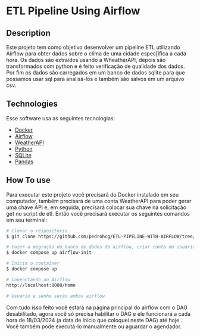 
# ETL Pipeline Using Airflow

## Description

Este projeto tem como objetivo desenvolver um pipeline ETL utilizando Airflow para obter dados sobre o clima de uma cidade espec[ifica a cada hora. Os dados são extraídos usando a WheatherAPI, depois são transformados com python e é feito verificação de qualidade dos dados. Por fim os dados são carregados em um banco de dados sqlite para que possamos usar sql para analisá-los e também são salvos em um arquivo csv.

## Technologies

Esse software usa as seguintes tecnologias:

 - [Docker](https://www.docker.com/)
 - [Airflow](https://airflow.apache.org/)
 - [WeatherAPI](https://www.weatherapi.com/)
 - [Python](https://www.python.org/)
 - [SQLite](https://www.sqlite.org/)
 - [Pandas](https://pandas.pydata.org/)

## How To use

Para executar este projeto você precisará do Docker instalado em seu computador, também precisará de uma conta WeatherAPI para poder gerar uma chave API e, em seguida, precisará colocar sua chave na solicitação get no script de etl. Então você precisará executar os seguintes comandos em seu terminal:

```bash
# Clonar o respositório
$ git clone https://github.com/pedrohcg/ETL-PIPELINE-WITH-AIRFLOW/tree/main

# Fazer a migração do banco de dados do airflow, criar conta do usuário e criar/fazer download das imagens
$ docker compose up airflow-init

# Inicia o container
$ docker compose up

# Conenctando ao Airflow
http://localhost:8080/home

# Usuário e senha serão ambos airflow
```

Com tudo isso feito você estará na página principal do airflow com o DAG desabilitado, agora você só precisa habilitar o DAG e ele funcionará a cada hora de 18/03/2024 (a data de início que coloquei neste DAG) até hoje . Você também pode executá-lo manualmente ou aguardar o agendador.
